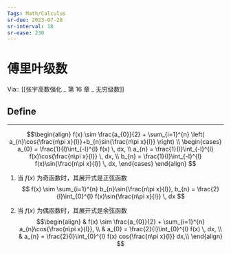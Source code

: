 ```yaml
---
Tags: Math/Calculus 
sr-due: 2023-07-28
sr-interval: 18
sr-ease: 230
---
```

# 傅里叶级数
Via:: [[张宇高数强化 _ 第 16 章 _ 无穷级数]]

## Define 
---
$$\begin{align}
f(x) \sim \frac{a_{0}}{2} + \sum_{i=1}^{n} \left( a_{n}\cos{\frac{n\pi x}{l}}+b_{n}sin{\frac{n\pi x}{l}} \right) \\
\begin{cases}
a_{0} = \frac{1}{l}\int_{-l}^{l} f(x) \, dx, \\
a_{n} = \frac{1}{l}\int_{-l}^{l} f(x)\cos{\frac{n\pi x}{l}} \, dx, \\
b_{n} = \frac{1}{l}\int_{-l}^{l} f(x)\sin{\frac{n\pi x}{l}} \, dx,    
\end{cases}
\end{align}
$$

1. 当 $f(x)$ 为奇函数时，其展开式是正弦函数
$$ f(x) \sim \sum_{i=1}^{n} b_{n}\sin{\frac{n\pi x}{l}}, b_{n} = \frac{2}{l}\int_{0}^{l} f(x)\sin{\frac{n\pi x}{l}} \, dx  $$


2. 当 $f(x)$ 为偶函数时，其展开式是余弦函数
$$\begin{align}
 & f(x) \sim \frac{a_{0}}{2} + \sum_{i=1}^{n} a_{n}\cos{\frac{n\pi x}{l}},  \\
 & a_{0}  = \frac{2}{l}\int_{0}^{l} f(x) \, dx,  \\
 & a_{n} = \frac{2}{l}\int_{0}^{l} f(x) cos{\frac{n\pi x}{l}} dx,\\
\end{align}
$$
